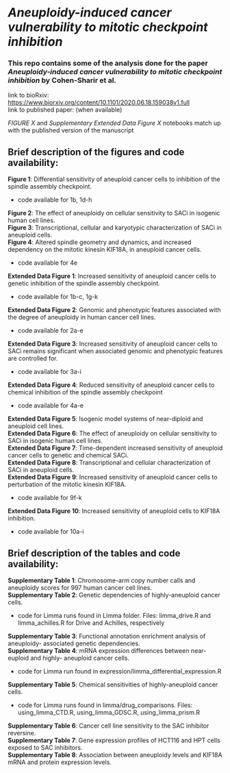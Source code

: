 # *Aneuploidy-induced cancer vulnerability to mitotic checkpoint inhibition*

### This repo contains some of the analysis done for the paper *Aneuploidy-induced cancer vulnerability to mitotic checkpoint inhibition* by Cohen-Sharir et al. 

link to bioRxiv: https://www.biorxiv.org/content/10.1101/2020.06.18.159038v1.full   
link to published paper: (when available)

*FIGURE X* and *Supplementary Extended Data Figure X* notebooks match up with the published version of the manuscript  

## Brief description of the figures and code availability:

**Figure 1**: Differential sensitivity of aneuploid cancer cells to inhibition of the spindle assembly checkpoint.
- code available for 1b, 1d-h  

**Figure 2**: The effect of aneuploidy on cellular sensitivity to SACi in isogenic human cell lines.  
**Figure 3**: Transcriptional, cellular and karyotypic characterization of SACi in aneuploid cells.  
**Figure 4**: Altered spindle geometry and dynamics, and increased dependency on the mitotic kinesin KIF18A, in aneuploid cancer cells.
- code available for 4e

**Extended Data Figure 1**: Increased sensitivity of aneuploid cancer cells to genetic inhibition of the spindle assembly checkpoint.
- code available for 1b-c, 1g-k 

**Extended Data Figure 2**: Genomic and phenotypic features associated with the degree of aneuploidy in human cancer cell lines.
- code available for 2a-e

**Extended Data Figure 3**: Increased sensitivity of aneuploid cancer cells to SACi remains significant when associated genomic and phenotypic features are controlled for.
- code available for 3a-i

**Extended Data Figure 4**: Reduced sensitivity of aneuploid cancer cells to chemical inhibition of the spindle assembly checkpoint
- code available for 4a-e

**Extended Data Figure 5**: Isogenic model systems of near-diploid and aneuploid cell lines.  
**Extended Data Figure 6**: The effect of aneuploidy on cellular sensitivity to SACi in isogenic human cell lines.  
**Extended Data Figure 7**: Time-dependent increased sensitivity of aneuploid cancer cells to genetic and chemical SACi.  
**Extended Data Figure 8**: Transcriptional and cellular characterization of SACi in aneuploid cells.  
**Extended Data Figure 9**: Increased sensitivity of aneuploid cancer cells to perturbation of the mitotic kinesin KIF18A.
- code available for 9f-k

**Extended Data Figure 10**: Increased sensitivity of aneuploid cells to KIF18A inhibition.
- code available for 10a-i

## Brief description of the tables and code availability:

**Supplementary Table 1**: Chromosome-arm copy number calls and aneuploidy scores for 997 human cancer cell lines.  
**Supplementary Table 2**: Genetic dependencies of highly-aneuploid cancer cells.
 - code for Limma runs found in Limma folder. Files: limma_drive.R and limma_achilles.R for Drive and Achilles, respectively

**Supplementary Table 3**: Functional annotation enrichment analysis of aneuploidy- associated genetic dependencies.   
**Supplementary Table 4**: mRNA expression differences between near-euploid and highly- aneuploid cancer cells.
- code for Limma run found in expression/limma_differential_expression.R

**Supplementary Table 5**: Chemical sensitivities of highly-aneuploid cancer cells.
- code for Limma runs found in limma/drug_comparisons. Files: using_limma_CTD.R, using_limma_GDSC.R, using_limma_prism.R

**Supplementary Table 6**: Cancer cell line sensitivity to the SAC inhibitor reversine.  
**Supplementary Table 7**: Gene expression profiles of HCT116 and HPT cells exposed to SAC inhibitors.  
**Supplementary Table 8**: Association between aneuploidy levels and KIF18A mRNA and protein expression levels.  


